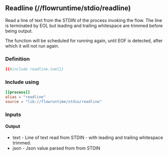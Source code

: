 ## Readline (//flowruntime/stdio/readline)
Read a line of text from the STDIN of the process invoking the flow. The line is terminated by EOL
but leading and trailing whitespace are trimmed before being output.

The function will be scheduled for running again, until EOF is detected, after which it will not run
again.

### Definition
```toml
{{#include readline.toml}}
```

### Include using
```toml
[[process]]
alias = "readline"
source = "lib://flowruntime/stdio/readline"
```

### Inputs

#### Output
* text - Line of text read from STDIN - with leading and trailing whitespace trimmed.
* json - Json value parsed from from STDIN